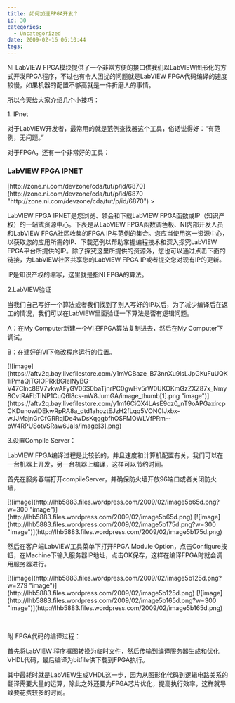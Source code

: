 ```yaml
---
title: 如何加速FPGA开发？
id: 30
categories:
  - Uncategorized
date: 2009-02-16 06:10:44
tags:
---
```


<div id="msgcns!866B8F96A2761BBE!1185" class="bvMsg">

NI LabVIEW FPGA模块提供了一个非常方便的接口供我们以LabVIEW图形化的方式开发FPGA程序，不过也有令人困扰的问题就是LabVIEW FPGA代码编译的速度较慢，如果机器的配置不够高就是一件折磨人的事情。 <p>所以今天给大家介绍几个小技巧： <p>1\. IPnet <p>对于LabVIEW开发者，最常用的就是范例查找器这个工具，俗话说得好：“有范例，无问题。” <p>对于FPGA，还有一个非常好的工具： 

### LabVIEW FPGA IPNET
 <p>[http://zone.ni.com/devzone/cda/tut/p/id/6870](http://zone.ni.com/devzone/cda/tut/p/id/6870 "http://zone.ni.com/devzone/cda/tut/p/id/6870") > <p>LabVIEW FPGA IPNET是您浏览、领会和下载LabVIEW FPGA函数或IP（知识产权）的一站式资源中心。下表是从LabVIEW FPGA函数调色板、NI内部开发人员和LabVIEW FPGA社区收集的FPGA IP与范例的集合。您应当使用这一资源中心，以获取您的应用所需的IP、下载范例以帮助掌握编程技术和深入探究LabVIEW FPGA平台所提供的IP。除了探究这里所提供的资源外，您也可以通过点击下面的链接，为LabVIEW社区共享您的LabVIEW FPGA IP或者提交您对现有IP的更新。 <p>IP是知识产权的缩写，这里就是指NI FPGA的算法。 <p>2.LabVIEW验证 <p>当我们自己写好一个算法或者我们找到了别人写好的IP以后，为了减少编译后在返工的情况，我们可以在LabVIEW里面验证一下算法是否有逻辑问题。 <p>A：在My Computer新建一个VI把FPGA算法复制进去，然后在My Computer下调试。 <p>B：在建好的VI下修改程序运行的位置。 <p>[![image](https://aftv2q.bay.livefilestore.com/y1mVCBaze_B73nnXu9lsLJpGKuFuUQK1iPmaQjTGIOPRkBGIelNyBG-V47Clnc88V7vkwAFyGV06S0baTjnrPC0gwHv5rW0UKOKmGzZXZ87x_Nmy8CvtRAFbTiNP1CuQ6l8cs-nW8JumGA/image_thumb[1].png "image")](https://aftv2q.bay.livefilestore.com/y1m16CiQX4LAsE9oz0_nT9oAPGaxircpCKDunowiDEkwRpRA8a_dtd1ahoztEJzH2fLqq5VONClJxbx-wJJMajnGrCfGRRqIDe4wDsKqggbfhOSFMOWLVfPRm--pW4RPUSotvSRaw6JaIs/image[3].png)  <p>3.设置Compile Server： <p>LabVIEW FPGA编译过程是比较长的，并且速度和计算机配置有关，我们可以在一台机器上开发，另一台机器上编译，这样可以节约时间。 <p>首先在服务器端打开compileServer，并确保防火墙开放96端口或者关闭防火墙， <p>[![image](http://lhb5883.files.wordpress.com/2009/02/image5b65d.png?w=300 "image")](http://lhb5883.files.wordpress.com/2009/02/image5b65d.png) [![image](http://lhb5883.files.wordpress.com/2009/02/image5b175d.png?w=300 "image")](http://lhb5883.files.wordpress.com/2009/02/image5b175d.png)  <p>然后在客户端LabVIEW工具菜单下打开FPGA Module Option，点击Configure按钮，在Machine下输入服务器IP地址，点击OK保存，这样在编译FPGA时就会调用服务器进行。 <p> <p>[![image](http://lhb5883.files.wordpress.com/2009/02/image5b125d.png?w=279 "image")](http://lhb5883.files.wordpress.com/2009/02/image5b125d.png) [![image](http://lhb5883.files.wordpress.com/2009/02/image5b165d.png?w=300 "image")](http://lhb5883.files.wordpress.com/2009/02/image5b165d.png)  <p>  <p>附 FPGA代码的编译过程： <p>首先将LabVIEW 程序框图转换为临时文件，然后传输到编译服务器生成和优化VHDL代码，最后编译为bitfile供下载到FPGA执行。 <p>其中最耗时就是LabVIEW生成VHDL这一步，因为从图形化代码到逻辑电路关系的翻译需要大量的运算，除此之外还要为FPGA芯片优化，提高执行效率，这样就导致要花费较多的时间。  
</p></p></p></div>